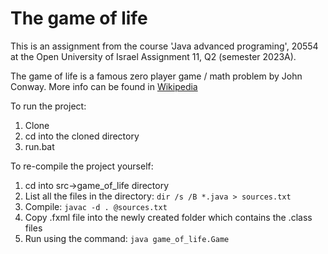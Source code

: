# The game of life
This is an assignment from the course 'Java advanced programing', 20554 at the Open University of Israel
Assignment 11, Q2 (semester 2023A).

The game of life is a famous zero player game / math problem by John Conway.
More info can be found in [Wikipedia](https://en.wikipedia.org/wiki/Conway%27s_Game_of_Life)

To run the project:
1.   Clone
2.   cd into the cloned directory
3.   run.bat

To re-compile the project yourself:
1. cd into src->game_of_life directory
2. List all the files in the directory: `dir /s /B *.java > sources.txt`
3. Compile: `javac -d . @sources.txt`
4. Copy .fxml file into the newly created folder which contains the .class files
5. Run using the command: `java game_of_life.Game`
